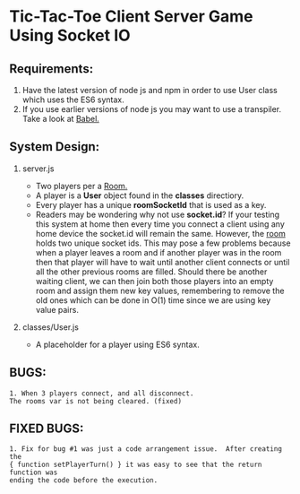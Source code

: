 # Tic-Tac-Toe Client Server Game Using Socket IO

Requirements:
--------------------------------------------------------------------------------
1. Have the latest version of node js and npm in order to use User class which uses
the ES6 syntax.
2. If you use earlier versions of node js you may want to use a transpiler.  Take a look at <a href="https://babeljs.io/">Babel.</a>

System Design:
--------------------------------------------------------------------------------
1. server.js
    - Two players per a <a href="https://socket.io/docs/rooms-and-namespaces/">Room.</a>
    - A player is a **User** object found in the **classes** directiory.
    - Every player has a unique **roomSocketId** that is used as a key.
    - Readers may be wondering why not use **socket.id**?  If your testing this
    system at home then every time you connect a client using any home device 
    the socket.id will remain the same.  However, the  <a href="https://socket.io/docs/rooms-and-namespaces/">room</a> holds two unique socket ids. 
    This may pose a few problems because when a player leaves a room and if another 
    player was in the room then that player will have to wait until
    another client connects or until all the other previous rooms are filled. 
    Should there be another waiting client, we can then join both
    those players into an empty room and assign them new key values, remembering to remove
    the old ones which can be done in O(1) time since we are using key value pairs.
    
2. classes/User.js
    - A placeholder for a player using ES6 syntax.
    
BUGS:
--------------------------------------------------------------------------------
    1. When 3 players connect, and all disconnect.  
    The rooms var is not being cleared. (fixed)
    
FIXED BUGS:
--------------------------------------------------------------------------------
    1. Fix for bug #1 was just a code arrangement issue.  After creating the 
    { function setPlayerTurn() } it was easy to see that the return function was
    ending the code before the execution.
    
    
    